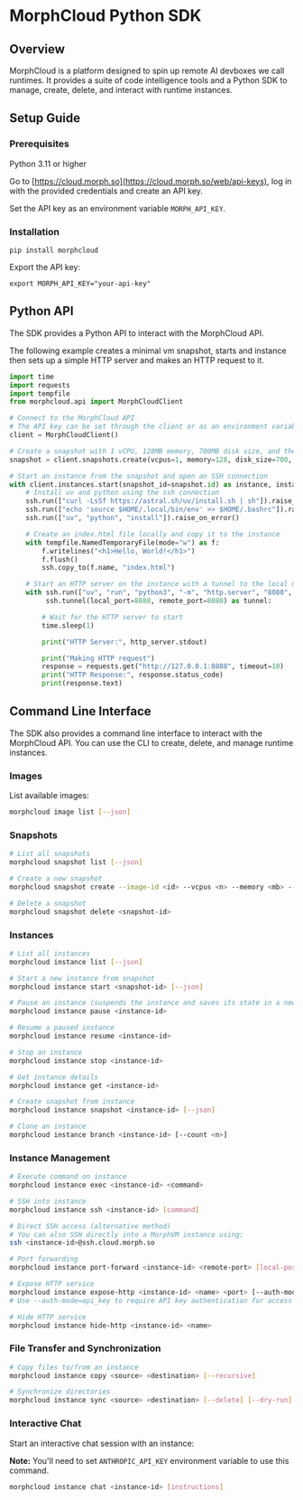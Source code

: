 # MorphCloud Python SDK 

## Overview

MorphCloud is a platform designed to spin up remote AI devboxes we call runtimes.
It provides a suite of code intelligence tools and a Python SDK to manage, create, delete, and interact with runtime instances.

## Setup Guide

### Prerequisites

Python 3.11 or higher

Go to [https://cloud.morph.so](https://cloud.morph.so/web/api-keys), log in with the provided credentials and create an API key.

Set the API key as an environment variable  `MORPH_API_KEY`.

### Installation

```
pip install morphcloud
```

Export the API key:

```
export MORPH_API_KEY="your-api-key"
```

## Python API

The SDK provides a Python API to interact with the MorphCloud API.

The following example creates a minimal vm snapshot, starts and instance then sets up a simple HTTP server and makes an HTTP request to it.

```py
import time
import requests
import tempfile
from morphcloud.api import MorphCloudClient

# Connect to the MorphCloud API
# The API key can be set through the client or as an environment variable MORPH_API_KEY
client = MorphCloudClient()

# Create a snapshot with 1 vCPU, 128MB memory, 700MB disk size, and the image "morphvm-minimal"
snapshot = client.snapshots.create(vcpus=1, memory=128, disk_size=700, image_id="morphvm-minimal")

# Start an instance from the snapshot and open an SSH connection
with client.instances.start(snapshot_id=snapshot.id) as instance, instance.ssh() as ssh:
    # Install uv and python using the ssh connection
    ssh.run(["curl -LsSf https://astral.sh/uv/install.sh | sh"]).raise_on_error()
    ssh.run(["echo 'source $HOME/.local/bin/env' >> $HOME/.bashrc"]).raise_on_error()
    ssh.run(["uv", "python", "install"]).raise_on_error()

    # Create an index.html file locally and copy it to the instance
    with tempfile.NamedTemporaryFile(mode="w") as f:
        f.writelines("<h1>Hello, World!</h1>")
        f.flush()
        ssh.copy_to(f.name, "index.html")

    # Start an HTTP server on the instance with a tunnel to the local machine and run it in the background
    with ssh.run(["uv", "run", "python3", "-m", "http.server", "8080", "--bind", "127.0.0.1"], background=True) as http_server, \
         ssh.tunnel(local_port=8888, remote_port=8080) as tunnel:

        # Wait for the HTTP server to start
        time.sleep(1)

        print("HTTP Server:", http_server.stdout)

        print("Making HTTP request")
        response = requests.get("http://127.0.0.1:8888", timeout=10)
        print("HTTP Response:", response.status_code)
        print(response.text)
```

## Command Line Interface

The SDK also provides a command line interface to interact with the MorphCloud API.
You can use the CLI to create, delete, and manage runtime instances.

### Images

List available images:
```bash
morphcloud image list [--json]
```

### Snapshots

```bash
# List all snapshots
morphcloud snapshot list [--json]

# Create a new snapshot
morphcloud snapshot create --image-id <id> --vcpus <n> --memory <mb> --disk-size <mb> [--digest <hash>]

# Delete a snapshot
morphcloud snapshot delete <snapshot-id>
```

### Instances

```bash
# List all instances
morphcloud instance list [--json]

# Start a new instance from snapshot
morphcloud instance start <snapshot-id> [--json]

# Pause an instance (suspends the instance and saves its state in a new snapshot)
morphcloud instance pause <instance-id>

# Resume a paused instance
morphcloud instance resume <instance-id>

# Stop an instance
morphcloud instance stop <instance-id>

# Get instance details
morphcloud instance get <instance-id>

# Create snapshot from instance
morphcloud instance snapshot <instance-id> [--json]

# Clone an instance
morphcloud instance branch <instance-id> [--count <n>]
```

### Instance Management

```bash
# Execute command on instance
morphcloud instance exec <instance-id> <command>

# SSH into instance
morphcloud instance ssh <instance-id> [command]

# Direct SSH access (alternative method)
# You can also SSH directly into a MorphVM instance using:
ssh <instance-id>@ssh.cloud.morph.so

# Port forwarding
morphcloud instance port-forward <instance-id> <remote-port> [local-port]

# Expose HTTP service
morphcloud instance expose-http <instance-id> <name> <port> [--auth-mode <mode>]
# Use --auth-mode=api_key to require API key authentication for access

# Hide HTTP service
morphcloud instance hide-http <instance-id> <name>
```

### File Transfer and Synchronization

```bash
# Copy files to/from an instance
morphcloud instance copy <source> <destination> [--recursive]

# Synchronize directories
morphcloud instance sync <source> <destination> [--delete] [--dry-run] [-v]
```

### Interactive Chat

Start an interactive chat session with an instance:

**Note:** You'll need to set `ANTHROPIC_API_KEY` environment variable to use this command.

```bash
morphcloud instance chat <instance-id> [instructions]
```
